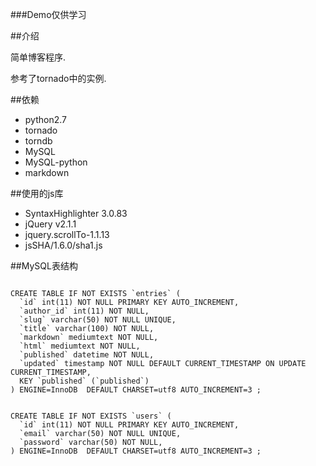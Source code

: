 ###Demo仅供学习



##介绍

简单博客程序.

参考了tornado中的实例.


##依赖

* python2.7
* tornado
* torndb
* MySQL
* MySQL-python
* markdown


##使用的js库

* SyntaxHighlighter 3.0.83
* jQuery v2.1.1
* jquery.scrollTo-1.1.13
* jsSHA/1.6.0/sha1.js

##MySQL表结构

<pre><code>
CREATE TABLE IF NOT EXISTS `entries` (
  `id` int(11) NOT NULL PRIMARY KEY AUTO_INCREMENT,
  `author_id` int(11) NOT NULL,
  `slug` varchar(50) NOT NULL UNIQUE,
  `title` varchar(100) NOT NULL,
  `markdown` mediumtext NOT NULL,
  `html` mediumtext NOT NULL,
  `published` datetime NOT NULL,
  `updated` timestamp NOT NULL DEFAULT CURRENT_TIMESTAMP ON UPDATE CURRENT_TIMESTAMP,
  KEY `published` (`published`)
) ENGINE=InnoDB  DEFAULT CHARSET=utf8 AUTO_INCREMENT=3 ;
</pre></code>

<pre><code>
CREATE TABLE IF NOT EXISTS `users` (
  `id` int(11) NOT NULL PRIMARY KEY AUTO_INCREMENT,
  `email` varchar(50) NOT NULL UNIQUE,
  `password` varchar(50) NOT NULL,
) ENGINE=InnoDB  DEFAULT CHARSET=utf8 AUTO_INCREMENT=3 ;
</pre></code>

